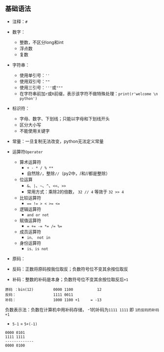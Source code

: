 ## 基础语法

- 注释：`#`
- 数字：
  - 整数，不区分long和int
  - 浮点数
  - 复数
- 字符串：
  - 使用单引号：`''`
  - 使用双引号：`""`
  - 使用三引号：`'''`或`"""`
  - 在字符串前加`r`或`R`前缀，表示该字符不做特殊处理：`print(r'welcome \n python')`
- 标识符：
  - 字母、数字、下划线；只能以字母和下划线开头
  - 区分大小写
  - 不能使用关键字
- 常量：一旦复制无法改变，python无法定义常量

- 运算符`Operater`
  - 算术运算符
    - `+ - * / % **`
    - 自然除`/`，整除`//`（py2中，/和//都是整除）
  - 位运算
    - `&`、`|`、`~`、`^`、`<<`、`>>`
    - 常用方式：乘除2的倍数， `32 // 4` 等效于 `32 >> 4`
  - 比较运算符
    - `== != > < >= <=`
  - 逻辑运算符
    - `and or not`
  - 赋值运算符
    - `= += -= *= /= %=`
  - 成员运算符
    - `in、 not in`
  - 身份运算符
    - `is、is not`


- 原码：
- 反码：正数将原码按我位取反；负数符号位不变其余按位取反
- 补码：整数的补码是本身；负数符号位不变其余按位取反后`+1`
```
原码 ：bin(12)         0000 1100           12
反码：                 1111 0011           
补码：                 1000 1100 +1     = -13
```
负数表示法：负数在计算机中用补码存储， -1的补码为`1111 1111` 即 `1的反码的补码+1`

- `5-1` = `5+(-1)`

```
0000 0101        
1111 1111
-------------
0000 0100
```
